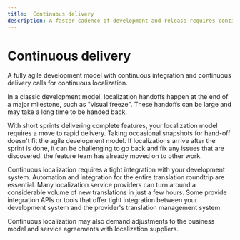 ```yaml
---
title:  Continuous delivery
description: A faster cadence of development and release requires continuous delivery of localized content.
--- 
```


# Continuous delivery

A fully agile development model with continuous integration and continuous delivery calls for continuous localization.

In a classic development model, localization handoffs happen at the end of a major milestone, such as "visual freeze".
These handoffs can be large and may take a long time to be handed back.

With short sprints delivering complete features, your localization model requires a move to rapid delivery.
Taking occasional snapshots for hand-off doesn't fit the agile development model.
If localizations arrive after the sprint is done, it can be challenging to go back and fix any issues that are discovered:
the feature team has already moved on to other work.

Continuous localization requires a tight integration with your development system.
Automation and integration for the entire translation roundtrip are essential.
Many localization service providers can turn around a considerable volume of new translations in just a few hours.
Some provide integration APIs or tools that offer tight integration between your development system and the provider's translation management system.

Continuous localization may also demand adjustments to the business model and service agreements with localization suppliers.
